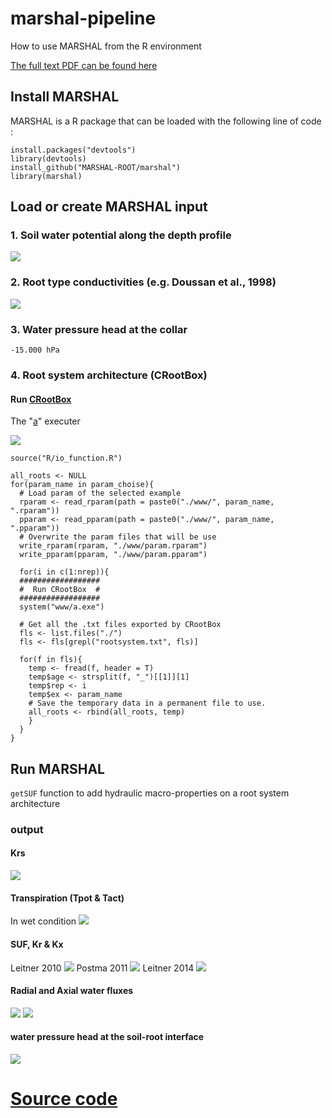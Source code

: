 # marshal-pipeline
How to use MARSHAL from the R environment

[The full text PDF can be found here](https://github.com/MARSHAL-ROOT/marshal-pipeline/blob/master/PipelineMARSHAL.pdf)

## Install MARSHAL

MARSHAL is a R package that can be loaded with the following line of code :
```{r echo=TRUE, eval=FALSE}
install.packages("devtools")
library(devtools)
install_github("MARSHAL-ROOT/marshal")
library(marshal)
```

## Load or create MARSHAL input

### 1. Soil water potential along the depth profile

![](www/fig/soil.PNG)

### 2. Root type conductivities (e.g. Doussan et al., 1998)

![](www/fig/conductivities.PNG)

### 3. Water pressure head at the collar

`-15.000 hPa`

### 4. Root system architecture (CRootBox)

#### Run [CRootBox](https://plant-root-soil-interactions-modelling.github.io/CRootBox/)

The "[a](https://github.com/MARSHAL-ROOT/marshal-pipeline/tree/master/17_06%20CRootBox%20Windows)" executer

![](www/fig/RSA.PNG)

```{r, echo = TRUE, eval = FALSE}
source("R/io_function.R")

all_roots <- NULL
for(param_name in param_choise){
  # Load param of the selected example
  rparam <- read_rparam(path = paste0("./www/", param_name, ".rparam"))
  pparam <- read_pparam(path = paste0("./www/", param_name, ".pparam"))
  # Overwrite the param files that will be use
  write_rparam(rparam, "./www/param.rparam")
  write_pparam(pparam, "./www/param.pparam")
  
  for(i in c(1:nrep)){
  ################## 
  #  Run CRootBox  #
  ##################
  system("www/a.exe")

  # Get all the .txt files exported by CRootBox
  fls <- list.files("./")
  fls <- fls[grepl("rootsystem.txt", fls)]
  
  for(f in fls){
    temp <- fread(f, header = T)
    temp$age <- strsplit(f, "_")[[1]][1]
    temp$rep <- i
    temp$ex <- param_name
    # Save the temporary data in a permanent file to use.
    all_roots <- rbind(all_roots, temp)
    }
  }
}

```

## Run MARSHAL

`getSUF` function to add hydraulic macro-properties on a root system architecture

### output
#### Krs

![](www/fig/Krs.PNG)

#### Transpiration (Tpot \& Tact)

In wet condition
![](www/fig/transpi.PNG)

#### SUF, Kr \& Kx

Leitner 2010
![](www/fig/suf_l0.PNG)
Postma 2011
![](www/fig/suf_p1.PNG)
Leitner 2014
![](www/fig/suf_l4.PNG)

#### Radial and Axial water fluxes

![](www/fig/radial.PNG)
![](www/fig/radial2.PNG)

#### water pressure head at the soil-root interface

![](www/fig/psi.PNG)

# [Source code](https://github.com/MARSHAL-ROOT/marshal-pipeline/blob/master/R/PipelineMARSHAL.Rmd) 
